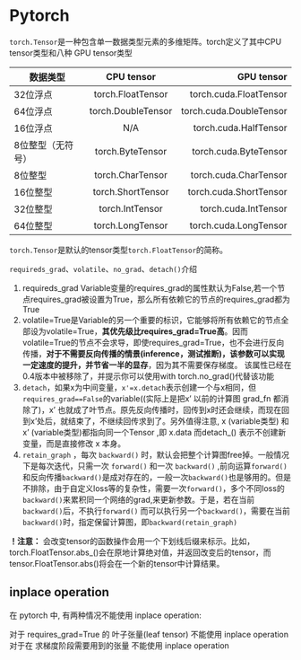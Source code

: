 
# Pytorch

`torch.Tensor`是一种包含单一数据类型元素的多维矩阵。torch定义了其中CPU tensor类型和八种 GPU tensor类型

数据类型| CPU tensor|GPU tensor
--|:--:|--:
32位浮点|torch.FloatTensor|torch.cuda.FloatTensor
64位浮点|torch.DoubleTensor|torch.cuda.DoubleTensor
16位浮点|N/A|torch.cuda.HalfTensor
8位整型（无符号）|torch.ByteTensor|torch.cuda.ByteTensor
8位整型|torch.CharTensor|torch.cuda.CharTensor
16位整型|torch.ShortTensor|torch.cuda.ShortTensor
32位整型|torch.IntTensor|torch.cuda.IntTensor
64位整型|torch.LongTensor|torch.cuda.LongTensor

`torch.Tensor`是默认的tensor类型`torch.FloatTensor`的简称。


`requireds_grad`、`volatile`、`no_grad`、`detach()`介绍

1. requireds_grad
   Variable变量的requires_grad的属性默认为False,若一个节点requires_grad被设置为True，那么所有依赖它的节点的requires_grad都为True
2. volatile=True是Variable的另一个重要的标识，它能够将所有依赖它的节点全部设为volatile=True，**其优先级比requires_grad=True高**。因而volatile=True的节点不会求导，即使requires_grad=True，也不会进行反向传播，**对于不需要反向传播的情景(inference，测试推断)，该参数可以实现一定速度的提升，并节省一半的显存**，因为其不需要保存梯度。
该属性已经在0.4版本中被移除了，并提示你可以使用with torch.no_grad()代替该功能
3. `detach`，如果x为中间变量，`x'=x.detach`表示创建一个与x相同，但`requires_grad==False`的variable((实际上是把x’ 以前的计算图 grad_fn 都消除了)，x’ 也就成了叶节点。原先反向传播时，回传到x时还会继续，而现在回到x’处后，就结束了，不继续回传求到了。另外值得注意, x (variable类型) 和 x’ (variable类型)都指向同一个Tensor ,即 x.data
而detach_() 表示不创建新变量，而是直接修改 x 本身。
4. `retain_graph` ，每次 `backward()` 时，默认会把整个计算图free掉。一般情况下是每次迭代，只需一次 `forward()` 和一次 `backward()` ,前向运算`forward()` 和反向传播`backward()`是成对存在的，一般一次`backward()`也是够用的。但是不排除，由于自定义loss等的复杂性，需要一次`forward()`，多个不同loss的`backward()`来累积同一个网络的grad,来更新参数。于是，若在当前`backward()`后，不执行`forward()` 而可以执行另一个`backward()`，需要在当前`backward()`时，指定保留计算图，即`backward(retain_graph)`



**！注意：** 会改变tensor的函数操作会用一个下划线后缀来标示。比如，torch.FloatTensor.abs_()会在原地计算绝对值，并返回改变后的tensor，而tensor.FloatTensor.abs()将会在一个新的tensor中计算结果。

## inplace operation

在 pytorch 中, 有两种情况不能使用 inplace operation:

对于 requires_grad=True 的 叶子张量(leaf tensor) 不能使用 inplace operation
对于在 求梯度阶段需要用到的张量 不能使用 inplace operation
